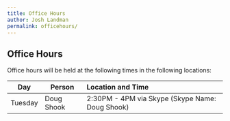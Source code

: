 ```yaml
---
title: Office Hours
author: Josh Landman
permalink: officehours/
---
```


## Office Hours 

Office hours will be held at the following times in the following locations:

<table>
	<thead>
		<tr>
			<th>Day</th>
			<th>Person</th>
			<th style="text-align: left">Location and Time</th>
		</tr>
	</thead>
	<tbody>
		<tr>
			<td style="text-align: left">Tuesday</td>
			<td style="text-align: left">Doug Shook</td>
			<td style="text-align: left">2:30PM - 4PM via Skype (Skype Name: Doug Shook)</td>
		</tr>
	</tbody>
</table>
